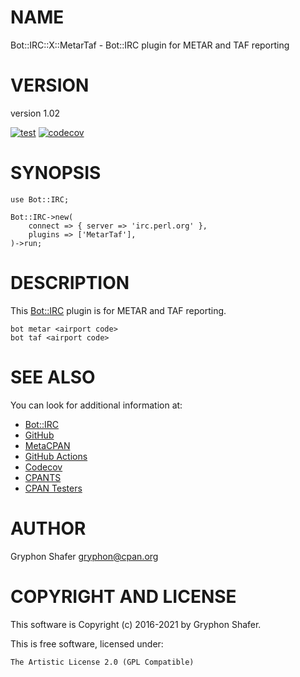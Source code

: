 # NAME

Bot::IRC::X::MetarTaf - Bot::IRC plugin for METAR and TAF reporting

# VERSION

version 1.02

[![test](https://github.com/gryphonshafer/Bot-IRC-X-MetarTaf/workflows/test/badge.svg)](https://github.com/gryphonshafer/Bot-IRC-X-MetarTaf/actions?query=workflow%3Atest)
[![codecov](https://codecov.io/gh/gryphonshafer/Bot-IRC-X-MetarTaf/graph/badge.svg)](https://codecov.io/gh/gryphonshafer/Bot-IRC-X-MetarTaf)

# SYNOPSIS

    use Bot::IRC;

    Bot::IRC->new(
        connect => { server => 'irc.perl.org' },
        plugins => ['MetarTaf'],
    )->run;

# DESCRIPTION

This [Bot::IRC](https://metacpan.org/pod/Bot%3A%3AIRC) plugin is for METAR and TAF reporting.

    bot metar <airport code>
    bot taf <airport code>

# SEE ALSO

You can look for additional information at:

- [Bot::IRC](https://metacpan.org/pod/Bot%3A%3AIRC)
- [GitHub](https://github.com/gryphonshafer/Bot-IRC-X-MetarTaf)
- [MetaCPAN](https://metacpan.org/pod/Bot::IRC::X::MetarTaf)
- [GitHub Actions](https://github.com/gryphonshafer/Bot-IRC-X-MetarTaf/actions)
- [Codecov](https://codecov.io/gh/gryphonshafer/Bot-IRC-X-MetarTaf)
- [CPANTS](http://cpants.cpanauthors.org/dist/Bot-IRC-X-MetarTaf)
- [CPAN Testers](http://www.cpantesters.org/distro/T/Bot-IRC-X-MetarTaf.html)

# AUTHOR

Gryphon Shafer <gryphon@cpan.org>

# COPYRIGHT AND LICENSE

This software is Copyright (c) 2016-2021 by Gryphon Shafer.

This is free software, licensed under:

    The Artistic License 2.0 (GPL Compatible)
